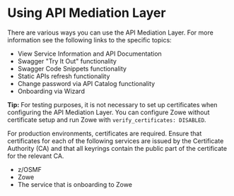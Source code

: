 # Using API Mediation Layer

There are various ways you can use the API Mediation Layer. For more information see the following links to the specific topics:

* View Service Information and API Documentation
* Swagger "Try It Out" functionality
* Swagger Code Snippets functionality
* Static APIs refresh functionality
* Change password via API Catalog functionality
* Onboarding via Wizard

**Tip:** 
For testing purposes, it is not necessary to set up certificates when configuring the API Mediation Layer. You can configure Zowe without certificate setup and run Zowe with `verify_certificates: DISABLED`.  

For production environments, certificates are required. Ensure that certificates for each of the following services are issued by the Certificate Authority (CA) and that all keyrings contain the public part of the certificate for the relevant CA.  

* z/OSMF
* Zowe
* The service that is onboarding to Zowe